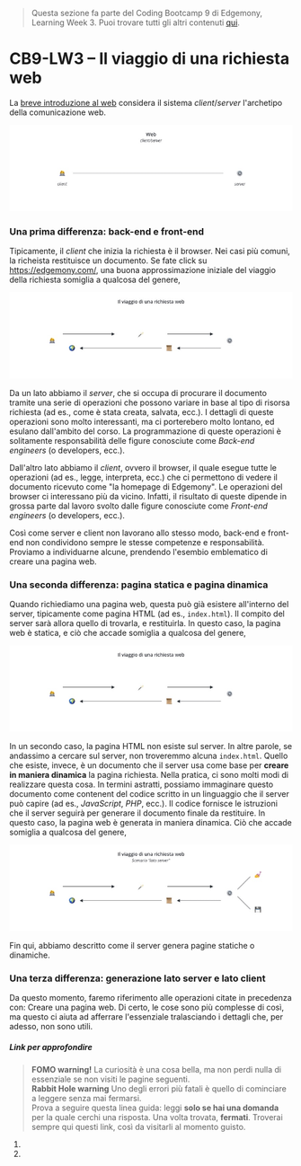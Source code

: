 > Questa sezione fa parte del Coding Bootcamp 9 di Edgemony, Learning Week 3. Puoi trovare tutti gli altri contenuti [qui](../lw_03/README.md).

# CB9-LW3 – Il viaggio di una richiesta web

La [breve introduzione al web](./breve-introduzione-al-web.md) considera il sistema _client_/_server_ l'archetipo della comunicazione web.

![](../images/lw_03-the-web-client-server.jpg)

### Una prima differenza: back-end e front-end

Tipicamente, il _client_ che inizia la richiesta è il browser. Nei casi più comuni, la richeista restituisce un documento. Se fate click su <a href="https://edgemony.com/" target="_blank">https://edgemony.com/</a>, una buona approssimazione iniziale del viaggio della richiesta somiglia a qualcosa del genere,

![](../images/lw_03-request-journey-be.jpg)

Da un lato abbiamo il _server_, che si occupa di procurare il documento tramite una serie di operazioni che possono variare in base al tipo di risorsa richiesta (ad es., come è stata creata, salvata, ecc.). I dettagli di queste operazioni sono molto interessanti, ma ci porterebero molto lontano, ed esulano dall'ambito del corso. La programmazione di queste operazioni è solitamente responsabilità delle figure conosciute come _Back-end engineers_ (o developers, ecc.).

Dall'altro lato abbiamo il _client_, ovvero il browser, il quale esegue tutte le operazioni (ad es., legge, interpreta, ecc.) che ci permettono di vedere il documento ricevuto come "la homepage di Edgemony". Le operazioni del browser ci interessano più da vicino. Infatti, il risultato di queste dipende in grossa parte dal lavoro svolto dalle figure conosciute come _Front-end engineers_ (o developers, ecc.).

Così come server e client non lavorano allo stesso modo, back-end e front-end non condividono sempre le stesse competenze e responsabilità. Proviamo a individuarne alcune, prendendo l'esembio emblematico di creare una pagina web.

### Una seconda differenza: pagina statica e pagina dinamica

Quando richiediamo una pagina web, questa può già esistere all'interno del server, tipicamente come pagina HTML (ad es., `index.html`). Il compito del server sarà allora quello di trovarla, e restituirla. In questo caso, la pagina web è statica, e ciò che accade somiglia a qualcosa del genere,

![](../images/lw_03-request-journey-be.jpg)

In un secondo caso, la pagina HTML non esiste sul server. In altre parole, se andassimo a cercare sul server, non troveremmo alcuna `index.html`. Quello che esiste, invece, è un documento che il server usa come base per **creare in maniera dinamica** la pagina richiesta. Nella pratica, ci sono molti modi di realizzare questa cosa. In termini astratti, possiamo immaginare questo documento come contenent del codice scritto in un linguaggio che il server può capire (ad es., _JavaScript_, _PHP_, ecc.). Il codice fornisce le istruzioni che il server seguirà per generare il documento finale da restituire. In questo caso, la pagina web è generata in maniera dinamica. Ciò che accade somiglia a qualcosa del genere,

![](../images/lw_03-request-journey-be-ii.jpg)

Fin qui, abbiamo descritto come il server genera pagine statiche o dinamiche.

### Una terza differenza: generazione lato server e lato client

Da questo momento, faremo riferimento alle operazioni citate in precedenza con: Creare una pagina web. Di certo, le cose sono più complesse di così, ma questo ci aiuta ad afferrare l'essenziale tralasciando i dettagli che, per adesso, non sono utili.

##### Link per approfondire

> **FOMO warning!** La curiosità è una cosa bella, ma non perdi nulla di essenziale se non visiti le pagine seguenti. <br /> **Rabbit Hole warning**
> Uno degli errori più fatali è quello di cominciare a leggere senza mai fermarsi. <br /> Prova a seguire questa linea guida:
> leggi **solo se hai una domanda** per la quale cerchi una risposta. Una volta trovata, **fermati**.
> Troverai sempre qui questi link, così da visitarli al momento guisto.

1.
1.
